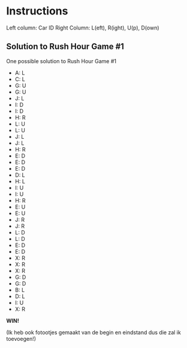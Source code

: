 # Instructions
Left column: Car ID
Right Column: L(eft), R(ight), U(p), D(own)

## Solution to Rush Hour Game #1 
One possible solution to Rush Hour Game #1
- A: L
- C: L
- G: U
- G: U
- J: L
- I: D
- I: D
- H: R
- L: U
- L: U
- J: L
- J: L
- H: R
- E: D
- E: D
- E: D
- D: L
- H: L
- I: U
- I: U
- H: R
- E: U
- E: U
- J: R
- J: R
- L: D
- L: D
- E: D
- E: D
- X: R
- X: R
- X: R
- G: D
- G: D
- B: L
- D: L
- I: U
- X: R


**WIN!**

(Ik heb ook fotootjes gemaakt van de begin en eindstand dus die zal ik toevoegen!)
